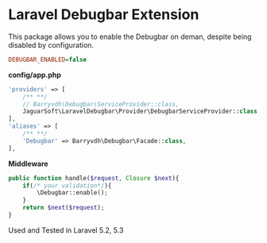 # Laravel Debugbar Extension

This package allows you to enable the Debugbar on deman, despite being disabled by configuration.

```ini
DEBUGBAR_ENABLED=false
```

**config/app.php**

```php
'providers' => [   
    /** **/ 
    // Barryvdh\Debugbar\ServiceProvider::class,
    JaguarSoft\LaravelDebugbar\Provider\DebugbarServiceProvider::class,
],
'aliases' => [
    /** **/
    'Debugbar' => Barryvdh\Debugbar\Facade::class,
],
```

**Middleware**

```php
public function handle($request, Closure $next){
    if(/* your validation*/){
        \Debugbar::enable();
    }
    return $next($request);
}
```

Used and Tested in Laravel 5.2, 5.3
